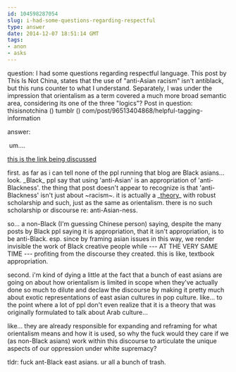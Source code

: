 ```yaml
---
id: 104598287054
slug: i-had-some-questions-regarding-respectful
type: answer
date: 2014-12-07 18:51:14 GMT
tags:
- anon
- asks
---
```

question: I had some questions regarding respectful language. This post by This Is Not China, states that the use of "anti-Asian racism" isn't antiblack, but this runs counter to what I understand. Separately, I was under the impression that orientalism as a term covered a much more broad semantic area, considering its one of the three "logics"? Post in question: thisisnotchina () tumblr () com/post/96513404868/helpful-tagging-information

answer: <p>&nbsp;um....</p>
<p><a href="http://thisisnotchina.tumblr.com/post/96513404868/helpful-tagging-information">this is the link being discussed</a></p>
<p>first. as far as i can tell none of the ppl running that blog are Black asians... look. _Black_ ppl say that using 'anti-Asian' is an appropriation of 'anti-Blackness'. the thing that post doesn't appear to recognize is that 'anti-Blackness' isn't just about ~racism~. it is actually a _<a href="http://antiblacknessisatheory.tumblr.com/">theory</a>_ with robust scholarship and such, just as the same as orientalism. there is no such scholarship or discourse re: anti-Asian-ness.&nbsp;</p>
<p>so... a non-Black (I'm guessing Chinese person) saying, despite the many posts by Black ppl saying it is appropriation, that it isn't appropriation, is to be anti-Black. esp. since by framing asian issues in this way, we render invisible the work of Black creative people while --- AT THE VERY SAME TIME --- profiting from the discourse they created. this is like, textbook appropriation.</p>
<p>second. i'm kind of dying a little at the fact that a bunch of east asians are going on about how orientalism is limited in scope when they've actually done so much to dilute and declaw the discourse by making it pretty much about exotic representations of east asian cultures in pop culture. like... to the point where a lot of ppl don't even realize that it is a theory that was originally formulated to talk about Arab culture...</p>
<p>like... they are already responsible for expanding and reframing for what orientalism means and how it is used, so why the fuck would they care if we (as non-Black asians) work within this discourse to articulate the unique aspects of our oppression under white supremacy?</p>
<p>tldr: fuck ant-Black east asians. ur all a bunch of trash.</p>